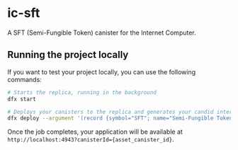 # ic-sft

A SFT (Semi-Fungible Token) canister for the Internet Computer.

## Running the project locally

If you want to test your project locally, you can use the following commands:

```bash
# Starts the replica, running in the background
dfx start

# Deploys your canisters to the replica and generates your candid interface
dfx deploy --argument '(record {symbol="SFT"; name="Semi-Fungible Token";})' ic_sft_canister
```

Once the job completes, your application will be available at `http://localhost:4943?canisterId={asset_canister_id}`.
